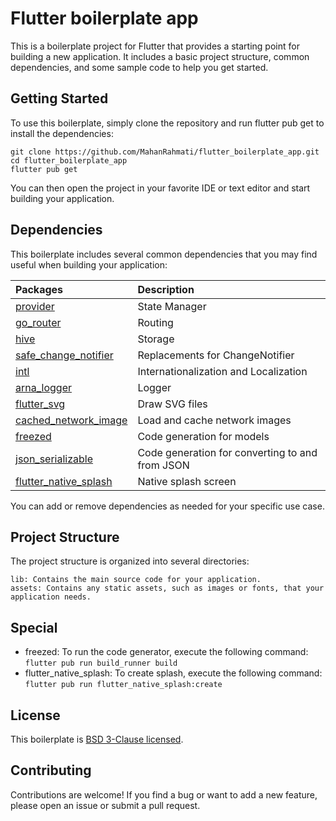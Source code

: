 # Flutter boilerplate app

This is a boilerplate project for Flutter that provides a starting point for building a new application. It includes a basic project structure, common dependencies, and some sample code to help you get started.

## Getting Started

To use this boilerplate, simply clone the repository and run flutter pub get to install the dependencies:

```
git clone https://github.com/MahanRahmati/flutter_boilerplate_app.git
cd flutter_boilerplate_app
flutter pub get
```

You can then open the project in your favorite IDE or text editor and start building your application.

## Dependencies

This boilerplate includes several common dependencies that you may find useful when building your application:

| Packages                                                                 | Description                                     |
| :----------------------------------------------------------------------- | :---------------------------------------------- |
| [provider](https://pub.dev/packages/provider/)                           | State Manager                                   |
| [go_router](https://pub.dev/packages/go_router/)                         | Routing                                         |
| [hive](https://pub.dev/packages/hive/)                                   | Storage                                         |
| [safe_change_notifier](https://pub.dev/packages/safe_change_notifier/)   | Replacements for ChangeNotifier                 |
| [intl](https://pub.dev/packages/intl/)                                   | Internationalization and Localization           |
| [arna_logger](https://pub.dev/packages/arna_logger/)                     | Logger                                          |
| [flutter_svg](https://pub.dev/packages/flutter_svg/)                     | Draw SVG files                                  |
| [cached_network_image](https://pub.dev/packages/cached_network_image/)   | Load and cache network images                   |
| [freezed](https://pub.dev/packages/freezed/)                             | Code generation for models                      |
| [json_serializable](https://pub.dev/packages/json_serializable/)         | Code generation for converting to and from JSON |
| [flutter_native_splash](https://pub.dev/packages/flutter_native_splash/) | Native splash screen                            |

You can add or remove dependencies as needed for your specific use case.

## Project Structure

The project structure is organized into several directories:

    lib: Contains the main source code for your application.
    assets: Contains any static assets, such as images or fonts, that your application needs.

## Special

- freezed: To run the code generator, execute the following command: `flutter pub run build_runner build`
- flutter_native_splash: To create splash, execute the following command: `flutter pub run flutter_native_splash:create`

## License

This boilerplate is [BSD 3-Clause licensed](./LICENSE).

## Contributing

Contributions are welcome! If you find a bug or want to add a new feature, please open an issue or submit a pull request.
